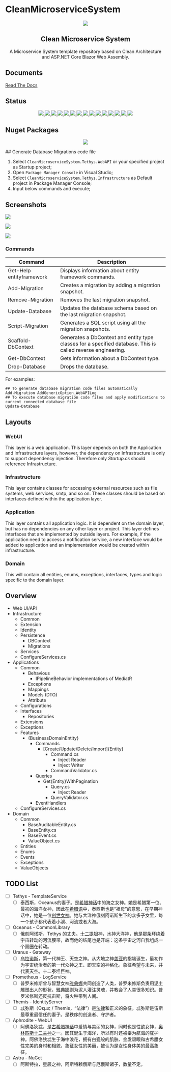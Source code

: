 # CleanMicroserviceSystem

<p align="center">
   <img src="https://raw.github.com/CleanMicroservice/CleanMicroserviceSystem/master/doc/Logo.png" align="center"/>
   <h2 align="center">Clean Microservice System</h2>
   <p align="center">
      A Microservice System template repository based on Clean Architecture and ASP.NET Core Blazor Web Assembly.<br/>
   </p>
</p>

## Documents

[Read The Docs](https://cleanmicroservicesystem.readthedocs.io/en/latest/)

## Status

<p align="center">
   <a href="https://github.com/CleanMicroservice/CleanMicroserviceSystem/actions/workflows/dotnet.yml">
      <img border="0" src="https://github.com/CleanMicroservice/CleanMicroserviceSystem/workflows/.Net%20Build/badge.svg" />
   </a>
   <a href="https://github.com/CleanMicroservice/CleanMicroserviceSystem/blob/master/LICENSE">
      <img border="0" src="https://img.shields.io/github/license/CleanMicroservice/CleanMicroserviceSystem" />
   </a>
   <a href="https://github.com/CleanMicroservice/CleanMicroserviceSystem/search?l=c%23">
      <img border="0" src="https://img.shields.io/github/languages/top/CleanMicroservice/CleanMicroserviceSystem" />
   </a>
   <a href="https://github.com/CleanMicroservice/CleanMicroserviceSystem">
      <img border="0" src="https://img.shields.io/github/directory-file-count/CleanMicroservice/CleanMicroserviceSystem" />
   </a>
   <a href="https://github.com/CleanMicroservice/CleanMicroserviceSystem/archive/refs/heads/master.zip">
      <img border="0" src="https://img.shields.io/github/repo-size/CleanMicroservice/CleanMicroserviceSystem" />
   </a>
   <a href="https://github.com/CleanMicroservice/CleanMicroserviceSystem/issues?q=is%3Aopen+is%3Aissue">
      <img border="0" src="https://img.shields.io/github/issues/CleanMicroservice/CleanMicroserviceSystem" />
   </a>
   <a href="https://github.com/CleanMicroservice/CleanMicroserviceSystem/network/members">
      <img border="0" src="https://img.shields.io/github/forks/CleanMicroservice/CleanMicroserviceSystem" />
   </a>
   <a href="https://github.com/CleanMicroservice/CleanMicroserviceSystem/stargazers">
      <img border="0" src="https://img.shields.io/github/stars/CleanMicroservice/CleanMicroserviceSystem" />
   </a>
   <a href="https://github.com/CleanMicroservice/CleanMicroserviceSystem/watchers">
      <img border="0" src="https://img.shields.io/github/watchers/CleanMicroservice/CleanMicroserviceSystem" />
   </a>
   <a href="https://github.com/CleanMicroservice/CleanMicroserviceSystem/releases">
      <img border="0" src="https://img.shields.io/github/v/release/CleanMicroservice/CleanMicroserviceSystem?include_prereleases" />
   </a>
   <a href="https://github.com/CleanMicroservice/CleanMicroserviceSystem/releases">
      <img border="0" src="https://img.shields.io/github/release-date-pre/CleanMicroservice/CleanMicroserviceSystem" />
   </a>
   <a href="https://github.com/CleanMicroservice/CleanMicroserviceSystem/archive/refs/heads/master.zip">
      <img border="0" src="https://img.shields.io/github/downloads/CleanMicroservice/CleanMicroserviceSystem/total" />
   </a>
   <a href="https://github.com/CleanMicroservice/CleanMicroserviceSystem/tags">
      <img border="0" src="https://img.shields.io/github/v/tag/CleanMicroservice/CleanMicroserviceSystem" />
   </a>
   <a href="https://github.com/CleanMicroservice/CleanMicroserviceSystem/releases">
      <img border="0" src="https://img.shields.io/github/commits-since/CleanMicroservice/CleanMicroserviceSystem/latest/master?include_prereleases" />
   </a>
   <a href="https://github.com/CleanMicroservice/CleanMicroserviceSystem/commits/master">
      <img border="0" src="https://img.shields.io/github/last-commit/CleanMicroservice/CleanMicroserviceSystem/master" />
   </a>
</p>

## Nuget Packages

<p align="center">
   <a href="https://www.nuget.org/packages/CleanMicroserviceSystem.PlaceHolder/">
      <img border="0" src="https://img.shields.io/nuget/vpre/CleanMicroserviceSystem.PlaceHolder?label=CleanMicroserviceSystem.PlaceHolder&style=flat-square" />
   </a>
</p>
## Generate Database Migrations code file

1. Select `CleanMicroserviceSystem.Tethys.WebAPI` or your specified project as Startup project;
2. Open `Package Manager Console` in Visual Studio;
3. Select `CleanMicroserviceSystem.Tethys.Infrastructure` as Default project in Package Manager Console;
4. Input below commands and execute;

## Screenshots

![](doc/screenshots/Login.png)

![](doc/screenshots/Users.png)

![](doc/screenshots/EditUser.png)

### Commands

| Command                  | Description                                                                                                 |
| ------------------------ | ----------------------------------------------------------------------------------------------------------- |
| Get-Help entityframework | Displays information about entity framework commands.                                                       |
| Add-Migration            | Creates a migration by adding a migration snapshot.                                                         |
| Remove-Migration         | Removes the last migration snapshot.                                                                        |
| Update-Database          | Updates the database schema based on the last migration snapshot.                                           |
| Script-Migration         | Generates a SQL script using all the migration snapshots.                                                   |
| Scaffold-DbContext       | Generates a DbContext and entity type classes for a specified database. This is called reverse engineering. |
| Get-DbContext            | Gets information about a DbContext type.                                                                    |
| Drop-Database            | Drops the database.                                                                                         |

For examples:

```
## To generate database migration code files automatically
Add-Migration AddGenericOption_WebAPILog
## To execute database migration code files and apply modifications to current connected database file
Update-Database
```

## Layouts

### WebUI

This layer is a web application. This layer depends on both the Application and Infrastructure layers, however, the dependency on Infrastructure is only to support dependency injection. Therefore only *Startup.cs* should reference Infrastructure.

### Infrastructure

This layer contains classes for accessing external resources such as file systems, web services, smtp, and so on. These classes should be based on interfaces defined within the application layer.

### Application

This layer contains all application logic. It is dependent on the domain layer, but has no dependencies on any other layer or project. This layer defines interfaces that are implemented by outside layers. For example, if the application need to access a notification service, a new interface would be added to application and an implementation would be created within infrastructure.

### Domain

This will contain all entities, enums, exceptions, interfaces, types and logic specific to the domain layer.

## Overview

- Web UI/API
- Infrastructure
  - Common
  - Extension
  - Identity
  - Persistence
    - DBContext
    - Migrations
  - Services
  - ConfigureServices.cs
- Applications
  - Common
    - Behavious
      - IPipelineBehavior implementations of MediatR
    - Exceptions
    - Mappings
    - Models (DTO)
    - Attribute
  - Configurations
  - Interfaces
    - Repositories
  - Extensions
  - Exceptions
  - Features
    - {BusinessDomainEntity}
      - Commands
        - [Create/Update/Delete/Import]{Entity}
          - Command.cs
            - Inject Reader
            - Inject Writer
          - CommandValidator.cs
      - Queries
        - Get{Entity}WithPagination
          - Query.cs
            - Inject Reader
          - QueryValidator.cs
      - EventHandlers
  - ConfigureServices.cs
- Domain
  - Common
    - BaseAuditableEntity.cs
    - BaseEntity.cs
    - BaseEvent.cs
    - ValueObject.cs
  - Entities
  - Enums
  - Events
  - Exceptions
  - ValueObjects

## TODO List

- [ ] Tethys - TemplateService
  - [ ] 泰西斯，Oceanus的妻子。是[希腊神话](https://baike.baidu.com/item/希腊神话/63444?fromModule=lemma_inlink)中的海之女神。她是希腊第一位、最初的海洋女神，因此在[希腊语](https://baike.baidu.com/item/希腊语/675775?fromModule=lemma_inlink)中，泰西斯也是“祖母”的意思，在早期神话中，她是一位[创世女神](https://baike.baidu.com/item/创世女神/12853246?fromModule=lemma_inlink)。她与大洋神俄刻阿诺斯生下的众多子女里，每一个孩子都代表着小溪、河流或者大海。
- [ ] Oceanus - CommonLibrary
  - [ ] 俄刻阿诺斯，Tethys 的丈夫。[十二提坦](https://baike.baidu.com/item/十二提坦/6074612?fromModule=lemma_inlink)神，水神大洋神，他是那条环绕着宇宙转动的河流腰带，故而他的结尾也是开端：这条宇宙之河自我组成一个圆圈在转动。
- [ ] Uranus - Gateway
  - [ ] [乌拉诺斯](https://baike.baidu.com/item/乌拉诺斯/3398955?fromModule=lemma_inlink)，第一代神王、天空之神。从大地之神[盖亚](https://baike.baidu.com/item/盖亚/33005?fromModule=lemma_inlink)的指端诞生，最初作为宇宙统治者的第一代众神之王、即天空的神格化。象征希望与未来，并代表天空。十二泰坦巨神。
- [ ] Prometheus - LogService
  - [ ] 普罗米修斯曾与智慧女神[雅典娜](https://baike.baidu.com/item/雅典娜/26005?fromModule=lemma_inlink)共同创造了人类，普罗米修斯负责用泥土雕塑出人的形状，[雅典娜](https://baike.baidu.com/item/雅典娜/26005?fromModule=lemma_inlink)则为泥人灌注灵魂，并教会了人类很多知识。普罗米修斯还反抗宙斯，将火种带到人间。
- [ ] Themis - IdentityServer
  - [ ] 忒弥斯（Θεμις / Themis，“法律”）是[法律](https://baike.baidu.com/item/法律/84813?fromModule=lemma_inlink)和正义的象征。忒弥斯是宙斯最尊重最信任的妻子。是秩序的创造者、守护者。
- [ ] Aphrodite - WebUI
  - [ ] 阿佛洛狄忒，是[古希腊神话](https://baike.baidu.com/item/古希腊神话/1962436?fromModule=lemma_inlink)中爱情与美丽的女神，同时也是性欲女神，[奥林匹斯十二主神](https://baike.baidu.com/item/奥林匹斯十二主神/34825?fromModule=lemma_inlink)之一。因其诞生于海洋，所以有时还被奉为航海的庇护神。阿佛洛狄忒生于海中浪花，拥有白瓷般的肌肤、金发碧眼和古希腊女性完美的身材和相貌，象征女性的美丽，被认为是女性身体美的最高象征。
- [ ] Astra - NuGet
  - [ ] 阿斯特拉，星辰之神，阿斯特赖俄斯与厄俄斯诸子，数量不定。
